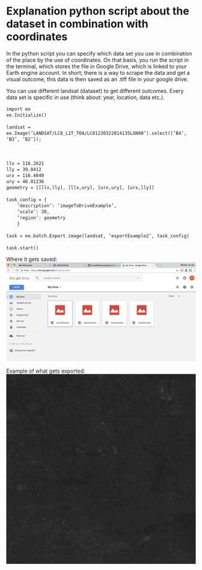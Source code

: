 # Explanation python script about the dataset in combination with coordinates

In the python script you can specify which data set you use in combination of the place by the use of coordinates. On that basis, you run the script in the terminal, which stores the file in Google Drive, which is linked to your Earth engine account. In short; there is a way to scrape the data and get a visual outcome, this data is then saved as an .tiff file in your google drive. 

You can use different landsat (dataset) to get different outcomes. Every data set is specific in use (think about: year, location, data etc.).

```
import ee
ee.Initialize()

landsat = ee.Image(‘LANDSAT/LC8_L1T_TOA/LC81230322014135LGN00’).select([‘B4’, ‘B3’, ‘B2’]);



llx = 116.2621
lly = 39.8412
urx = 116.4849
ury = 40.01236
geometry = [[llx,lly], [llx,ury], [urx,ury], [urx,lly]]

task_config = {
    ‘description’: ‘imageToDriveExample’,
    ‘scale’: 30,
    ‘region’: geometry
    }

task = ee.batch.Export.image(landsat, ‘exportExample2’, task_config)

task.start()
```

Where it gets saved:
![Google Drive](images/googledrive.png)

Example of what gets exported:
![Example of exporting](images/example.jpg) 